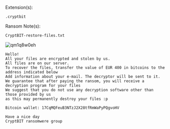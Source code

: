 Extension(s): 
```
.cryptbit
```
Ransom Note(s): 
```
CryptBIT-restore-files.txt
```
![qm1q8w0eh](https://github.com/user-attachments/assets/dc602625-7218-44a7-86cb-e44d0856e8ed)
```
Hello!
All your files are encrypted and stolen by us.
All files are on our server.
To recover the files, transfer the value of EUR 400 in bitcoins to the address indicated below
Add information about your e-mail. The decryptor will be sent to it.
We guarantee that after paying the ransom, you will receive a decryption program for your files
We suggest that you do not use any decryption software other than those provided by us
as this may permanently destroy your files :p

Bitcoin wallet: 17CqMQFeuB3NTzJ2X28tfRmWaPyPQgvoHV

Have a nice day
CryptBIT ransomwere group
```
